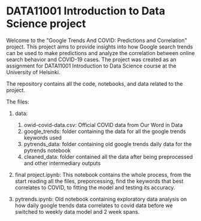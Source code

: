 # DATA11001 Introduction to Data Science project
Welcome to the "Google Trends And COVID: Predictions and Correlation" project.
This project aims to provide insights into how Google search trends can be used to make predictions and analyze the correlation between online search behavior and COVID-19 cases.
The project was created as an assignment for DATA11001 Introduction to Data Science course at the University of Helsinki.

The repository contains all the code, notebooks, and data related to the project. 

The files:
1) data:
    1) owid-covid-data.csv: Official COVID data from Our Word in Data
    2) google_trends: folder containing the data for all the google trends keywords used
    3) pytrends_data: folder containing old google trends daily data for the pytrends notebook
    4) cleaned_data: folder contained all the data after being preprocessed and other intermediary outputs
  
2) final project.ipynb:
   This notebook contains the whole process, from the start reading all the files, preporcessing, find the keywords that best correlates to COVID, to fitting the model and testing its accuracy.
   
3) pytrends.ipynb:
   Old notebook containing exploratory data analysis on how daily google trends data correlates to covid data before we switched to weekly data model and 2 week spans.
